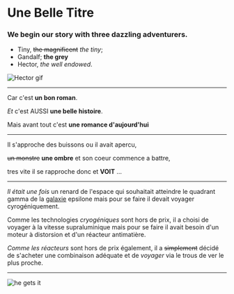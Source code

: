 # Une Belle Titre

### We begin our story with three dazzling adventurers.
* Tiny, ~~the magnificent~~ *the tiny*;
* Gandalf; __the grey__
* Hector, *the well endowed*.

![Hector gif](https://66.media.tumblr.com/d8a698faf403e809a9ad94ced9e5c02d/tumblr_mnfag86Exd1qb05aco1_250.gifv)

---

Car c'est __un bon roman__.

*Et* c'est AUSSI __une belle histoire__.

Mais avant tout c'est __une romance d'aujourd'hui__

---

Il s'approche des buissons ou il avait apercu,

~~un monstre~~ __une ombre__ et son coeur commence a battre,

tres vite il se rapproche donc et **VOIT** ...

---

*Il était une fois* un renard de l'espace qui souhaitait atteindre le quadrant gamma de la [galaxie](https://fr.wikipedia.org/wiki/Galaxie) epsilone mais pour se faire il devait voyager cyrogéniquement.

Comme les technologies *cryogéniques* sont hors de prix, il a choisi de voyager à la vitesse supraluminique mais pour se faire il avait besoin d'un moteur à distorsion et  d'un réacteur antimatière.

*Comme les réacteurs* sont hors de prix également, il a ~~simplement~~ décidé de s'acheter une combinaison adéquate et de *voyager* via le trous de ver le plus proche. 

---

![he gets it](https://bit.ly/2YstgDU)
